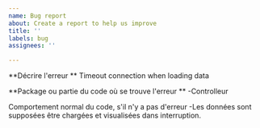 ```yaml
---
name: Bug report
about: Create a report to help us improve
title: ''
labels: bug
assignees: ''

---
```


**Décrire l'erreur **
Timeout connection when loading data

**Package ou partie du code où se trouve l'erreur **
-Controlleur

Comportement normal du code, s'il n'y a pas d'erreur
-Les données sont supposées être chargées et visualisées dans interruption.
